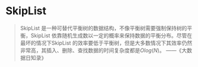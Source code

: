 # SkipList
>SkipList 是一种可替代平衡树的数据结构，不像平衡树需要强制保持树的平衡，SkipList 依靠随机生成数以一定的概率来保持数据的平衡分布。尽管在最坏的情况下SkipList 的效率要低于平衡树，但是大多数情况下其效率仍然非常高，其插入、删除、查找数据的时间复杂度都是$Olog(N)$。
>——《大数据日知录》

